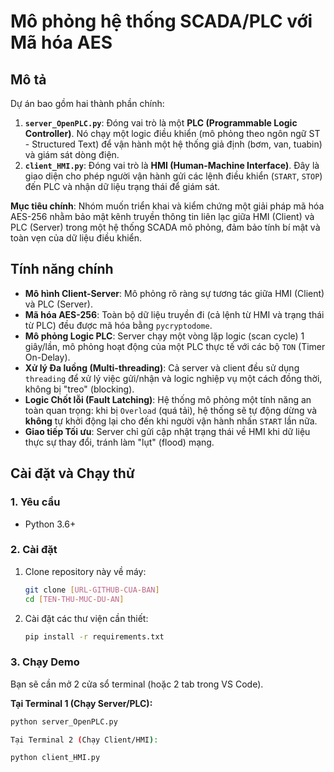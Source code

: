 # Mô phỏng hệ thống SCADA/PLC với Mã hóa AES

## Mô tả

Dự án bao gồm hai thành phần chính:

1.  **`server_OpenPLC.py`**: Đóng vai trò là một **PLC (Programmable Logic Controller)**. Nó chạy một logic điều khiển (mô phỏng theo ngôn ngữ ST - Structured Text) để vận hành một hệ thống giả định (bơm, van, tuabin) và giám sát dòng điện.
2.  **`client_HMI.py`**: Đóng vai trò là **HMI (Human-Machine Interface)**. Đây là giao diện cho phép người vận hành gửi các lệnh điều khiển (`START`, `STOP`) đến PLC và nhận dữ liệu trạng thái để giám sát.

**Mục tiêu chính**: Nhóm muốn triển khai và kiểm chứng một giải pháp mã hóa AES-256 nhằm bảo mật kênh truyền thông tin liên lạc giữa HMI (Client) và PLC (Server) trong một hệ thống SCADA mô phỏng, đảm bảo tính bí mật và toàn vẹn của dữ liệu điều khiển.

## Tính năng chính

* **Mô hình Client-Server**: Mô phỏng rõ ràng sự tương tác giữa HMI (Client) và PLC (Server).
* **Mã hóa AES-256**: Toàn bộ dữ liệu truyền đi (cả lệnh từ HMI và trạng thái từ PLC) đều được mã hóa bằng `pycryptodome`.
* **Mô phỏng Logic PLC**: Server chạy một vòng lặp logic (scan cycle) 1 giây/lần, mô phỏng hoạt động của một PLC thực tế với các bộ `TON` (Timer On-Delay).
* **Xử lý Đa luồng (Multi-threading)**: Cả server và client đều sử dụng `threading` để xử lý việc gửi/nhận và logic nghiệp vụ một cách đồng thời, không bị "treo" (blocking).
* **Logic Chốt lỗi (Fault Latching)**: Hệ thống mô phỏng một tính năng an toàn quan trọng: khi bị `Overload` (quá tải), hệ thống sẽ tự động dừng và **không** tự khởi động lại cho đến khi người vận hành nhấn `START` lần nữa.
* **Giao tiếp Tối ưu**: Server chỉ gửi cập nhật trạng thái về HMI khi dữ liệu thực sự thay đổi, tránh làm "lụt" (flood) mạng.

## Cài đặt và Chạy thử

### 1. Yêu cầu

* Python 3.6+

### 2. Cài đặt

1.  Clone repository này về máy:
    ```bash
    git clone [URL-GITHUB-CUA-BAN]
    cd [TEN-THU-MUC-DU-AN]
    ```

2.  Cài đặt các thư viện cần thiết:
    ```bash
    pip install -r requirements.txt
    ```

### 3. Chạy Demo

Bạn sẽ cần mở 2 cửa sổ terminal (hoặc 2 tab trong VS Code).

**Tại Terminal 1 (Chạy Server/PLC):**

```bash
python server_OpenPLC.py

Tại Terminal 2 (Chạy Client/HMI):

python client_HMI.py